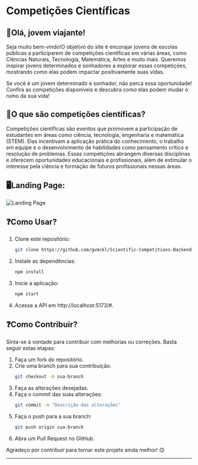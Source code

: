 # Competições Científicas 

## 🚀Olá, jovem viajante!

Seja muito bem-vindo!O objetivo do site é encorajar jovens de escolas públicas a participarem de competições científicas em várias áreas, como Ciências Naturais, Tecnologia, Matemática, Artes e muito mais. Queremos inspirar jovens determinados e sonhadores a explorar essas competições, mostrando como elas podem impactar positivamente suas vidas.

Se você é um jovem determinado e sonhador, não perca essa oportunidade! Confira as competições disponíveis e descubra como elas podem mudar o rumo da sua vida!

## 🔭O que são competições científicas?

Competições científicas são eventos que promovem a participação de estudantes em áreas como ciência, tecnologia, engenharia e matemática (STEM). Elas incentivam a aplicação prática do conhecimento, o trabalho em equipe e o desenvolvimento de habilidades como pensamento crítico e resolução de problemas. Essas competições abrangem diversas disciplinas e oferecem oportunidades educacionais e profissionais, além de estimular o interesse pela ciência e formação de futuros profissionais nessas áreas.

## 🖥️Landing Page:

![Landing Page](https://i.imgur.com/KgkJL9z.png)


## ❓Como Usar?

1. Clone este repositório:
   ```bash
   git clone https://github.com/gvmckl/Scientific-Competitions-Backend
   ```

2. Instale as dependências:
   ```bash
   npm install
   ```

3. Inicie a aplicação:
   ```bash
   npm start
   ```

4. Acesse a API em http://localhost:5173/#.

## ❓Como Contribuir?

Sinta-se à vontade para contribuir com melhorias ou correções. Basta seguir estas etapas:

1. Faça um fork do repositório.
2. Crie uma branch para sua contribuição:
   ```bash
   git checkout -b sua-branch
   ```
3. Faça as alterações desejadas.
4. Faça o commit das suas alterações:
   ```bash
   git commit -m "Descrição das alterações"
   ```
5. Faça o push para a sua branch:
   ```bash
   git push origin sua-branch
   ```
6. Abra um Pull Request no GitHub.

Agradeço por contribuir para tornar este projeto ainda melhor! 😊

----------------------------------------------------------------------------------------
